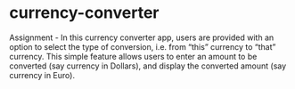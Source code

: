 # currency-converter




Assignment - In this currency converter app, users are provided with an option to select the type of conversion, i.e. from “this” currency to “that” currency. This simple feature allows users to enter an amount to be converted (say currency in Dollars), and display the converted amount (say currency in Euro).

